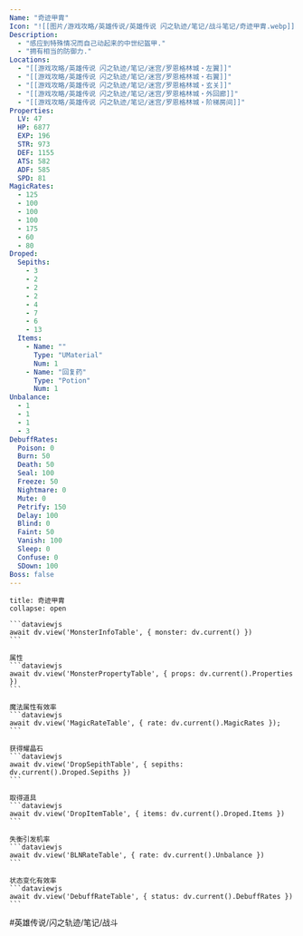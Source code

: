 ```yaml
---
Name: "奇迹甲胄"
Icon: "![[图片/游戏攻略/英雄传说/英雄传说 闪之轨迹/笔记/战斗笔记/奇迹甲胄.webp]]"
Description:
  - "感应到特殊情况而自己动起来的中世纪盔甲."
  - "拥有相当的防御力."
Locations: 
  - "[[游戏攻略/英雄传说 闪之轨迹/笔记/迷宫/罗恩格林城・左翼]]"
  - "[[游戏攻略/英雄传说 闪之轨迹/笔记/迷宫/罗恩格林城・右翼]]"
  - "[[游戏攻略/英雄传说 闪之轨迹/笔记/迷宫/罗恩格林城・玄关]]"
  - "[[游戏攻略/英雄传说 闪之轨迹/笔记/迷宫/罗恩格林城・外回廊]]"
  - "[[游戏攻略/英雄传说 闪之轨迹/笔记/迷宫/罗恩格林城・阶梯房间]]"
Properties:
  LV: 47
  HP: 6877
  EXP: 196
  STR: 973
  DEF: 1155
  ATS: 582
  ADF: 585
  SPD: 81
MagicRates:
  - 125
  - 100
  - 100
  - 100
  - 175
  - 60
  - 80
Droped:
  Sepiths:
    - 3
    - 2
    - 2
    - 2
    - 4
    - 7
    - 6
    - 13
  Items:
    - Name: ""
      Type: "UMaterial"
      Num: 1
    - Name: "回复药"
      Type: "Potion"
      Num: 1
Unbalance:
  - 1
  - 1
  - 1
  - 3
DebuffRates:
  Poison: 0
  Burn: 50
  Death: 50
  Seal: 100
  Freeze: 50
  Nightmare: 0
  Mute: 0
  Petrify: 150
  Delay: 100
  Blind: 0
  Faint: 50
  Vanish: 100
  Sleep: 0
  Confuse: 0
  SDown: 100
Boss: false
---
```

````ad-battle
title: 奇迹甲胄
collapse: open

```dataviewjs
await dv.view('MonsterInfoTable', { monster: dv.current() })
```

属性
```dataviewjs
await dv.view('MonsterPropertyTable', { props: dv.current().Properties })
```

魔法属性有效率
```dataviewjs
await dv.view('MagicRateTable', { rate: dv.current().MagicRates });
```

获得耀晶石
```dataviewjs
await dv.view('DropSepithTable', { sepiths: dv.current().Droped.Sepiths })
```

取得道具
```dataviewjs
await dv.view('DropItemTable', { items: dv.current().Droped.Items })
```

失衡引发机率
```dataviewjs
await dv.view('BLNRateTable', { rate: dv.current().Unbalance })
```

状态变化有效率
```dataviewjs
await dv.view('DebuffRateTable', { status: dv.current().DebuffRates })
```
````

#英雄传说/闪之轨迹/笔记/战斗 